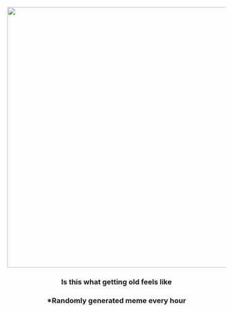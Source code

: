 <p align="center">
        <img src="https://i.redd.it/7y0yytjpuif91.png" width="600" height="600">
        </p>
        <h3 align="center">Is this what getting old feels like</h3>
        <h3 align="center">*Randomly generated meme every hour</h3>
    